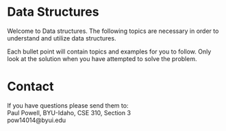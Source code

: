 <h1>Data Structures</h1>
Welcome to Data structures. The following topics are necessary in order to understand and utilize data structures.




Each bullet point will contain topics and examples for you to follow. Only look at the solution when you have attempted to solve the problem.
<h1>Contact</h1>
If you have questions please send them to:<br>
Paul Powell, BYU-Idaho, CSE 310, Section 3 <br>
pow14014@byui.edu